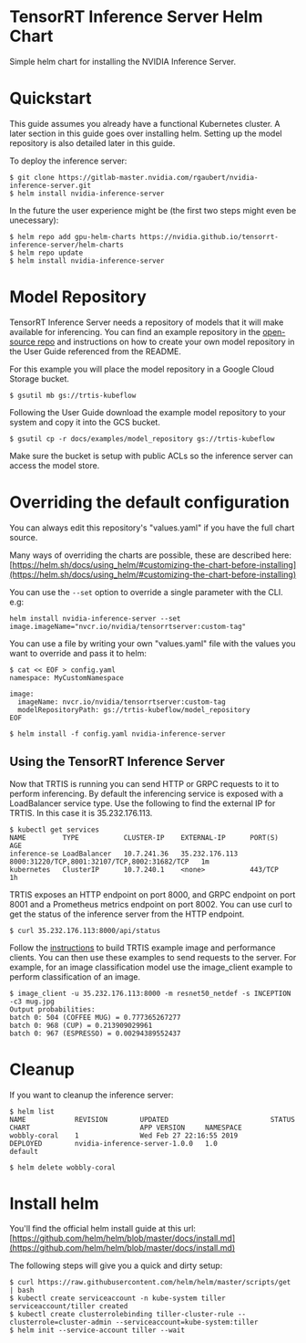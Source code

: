 # TensorRT Inference Server Helm Chart

Simple helm chart for installing the NVIDIA Inference Server.

# Quickstart

This guide assumes you already have a functional Kubernetes cluster.
A later section in this guide goes over installing helm.
Setting up the model repository is also detailed later in this guide.

To deploy the inference server:
```shell
$ git clone https://gitlab-master.nvidia.com/rgaubert/nvidia-inference-server.git
$ helm install nvidia-inference-server
```

In the future the user experience might be (the first two steps might even be unecessary):
```shell
$ helm repo add gpu-helm-charts https://nvidia.github.io/tensorrt-inference-server/helm-charts
$ helm repo update
$ helm install nvidia-inference-server
```

# Model Repository

TensorRT Inference Server needs a repository of models that it will make
available for inferencing.
You can find an example repository in the [open-source repo](
https://github.com/NVIDIA/tensorrt-inference-server) and
instructions on how to create your own model repository in the User
Guide referenced from the README.

For this example you will place the model repository in a Google Cloud
Storage bucket.

```shell
$ gsutil mb gs://trtis-kubeflow
```

Following the User Guide download the example model repository to your
system and copy it into the GCS bucket.

```shell
$ gsutil cp -r docs/examples/model_repository gs://trtis-kubeflow
```

Make sure the bucket is setup with public ACLs so the inference server can access the model store.

# Overriding the default configuration

You can always edit this repository's "values.yaml" if you have the full chart source.

Many ways of overriding the charts are possible, these are described here: 
[https://helm.sh/docs/using_helm/#customizing-the-chart-before-installing](https://helm.sh/docs/using_helm/#customizing-the-chart-before-installing)

You can use the `--set` option to override a single parameter with the CLI. e.g:
```shell
helm install nvidia-inference-server --set image.imageName="nvcr.io/nvidia/tensorrtserver:custom-tag"
```

You can use a file by writing your own "values.yaml" file with the values you want to override and pass it to helm:
```shell
$ cat << EOF > config.yaml
namespace: MyCustomNamespace

image:
  imageName: nvcr.io/nvidia/tensorrtserver:custom-tag
  modelRepositoryPath: gs://trtis-kubeflow/model_repository
EOF

$ helm install -f config.yaml nvidia-inference-server
```

## Using the TensorRT Inference Server

Now that TRTIS is running you can send HTTP or GRPC requests to it to
perform inferencing. By default the inferencing service is exposed
with a LoadBalancer service type. Use the following to find the
external IP for TRTIS. In this case it is 35.232.176.113.

```shell
$ kubectl get services
NAME         TYPE           CLUSTER-IP    EXTERNAL-IP      PORT(S)                                        AGE
inference-se LoadBalancer   10.7.241.36   35.232.176.113   8000:31220/TCP,8001:32107/TCP,8002:31682/TCP   1m
kubernetes   ClusterIP      10.7.240.1    <none>           443/TCP                                        1h
```

TRTIS exposes an HTTP endpoint on port 8000, and GRPC endpoint on port
8001 and a Prometheus metrics endpoint on port 8002. You can use curl
to get the status of the inference server from the HTTP endpoint.

```shell
$ curl 35.232.176.113:8000/api/status
```

Follow the
[instructions](https://github.com/NVIDIA/tensorrt-inference-server) to
build TRTIS example image and performance clients. You can then use
these examples to send requests to the server. For example, for an
image classification model use the image\_client example to perform
classification of an image.

```shell
$ image_client -u 35.232.176.113:8000 -m resnet50_netdef -s INCEPTION -c3 mug.jpg
Output probabilities:
batch 0: 504 (COFFEE MUG) = 0.777365267277
batch 0: 968 (CUP) = 0.213909029961
batch 0: 967 (ESPRESSO) = 0.00294389552437
```


# Cleanup

If you want to cleanup the inference server:
```
$ helm list
NAME            REVISION        UPDATED                         STATUS          CHART                           APP VERSION     NAMESPACE
wobbly-coral    1               Wed Feb 27 22:16:55 2019        DEPLOYED        nvidia-inference-server-1.0.0   1.0             default

$ helm delete wobbly-coral
```

# Install helm
You'll find the official helm install guide at this url: [https://github.com/helm/helm/blob/master/docs/install.md](https://github.com/helm/helm/blob/master/docs/install.md)

The following steps will give you a quick and dirty setup:
```
$ curl https://raw.githubusercontent.com/helm/helm/master/scripts/get | bash
$ kubectl create serviceaccount -n kube-system tiller
serviceaccount/tiller created
$ kubectl create clusterrolebinding tiller-cluster-rule --clusterrole=cluster-admin --serviceaccount=kube-system:tiller
$ helm init --service-account tiller --wait
```
